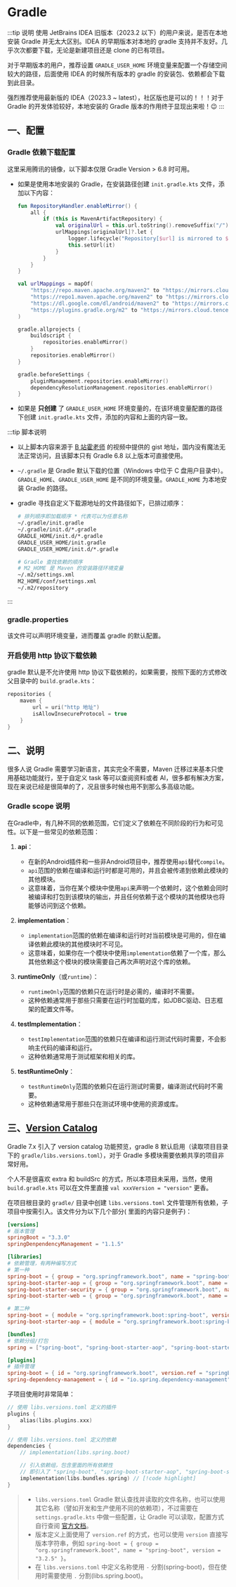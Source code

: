 # Gradle

:::tip 说明
使用 JetBrains IDEA 旧版本（2023.2 以下）的用户来说，是否在本地安装 Gradle 并无太大区别。IDEA 的早期版本对本地的 gradle
支持并不友好。几乎次次都要下载，无论是新建项目还是 clone 的已有项目。

对于早期版本的用户，推荐设置 `GRADLE_USER_HOME` 环境变量来配置一个存储空间较大的路径，后面使用 IDEA 的时候所有版本的
gradle
的安装包、依赖都会下载到此目录。

强烈推荐使用最新版的 IDEA（2023.3 ~ latest），社区版也是可以的！！！对于 Gradle 的开发体验较好，本地安装的 Gradle
版本的作用终于显现出来啦！😉
:::

## 一、配置

### Gradle 依赖下载配置

这里采用腾讯的镜像，以下脚本仅限 Gradle Version > 6.8 时可用。

- 如果是使用本地安装的 Gradle，在安装路径创建 `init.gradle.kts` 文件，添加以下内容：

    ```kotlin init.gradle.kts
    fun RepositoryHandler.enableMirror() {
        all {
            if (this is MavenArtifactRepository) {
                val originalUrl = this.url.toString().removeSuffix("/")
                urlMappings[originalUrl]?.let {
                    logger.lifecycle("Repository[$url] is mirrored to $it")
                    this.setUrl(it)
                }
            }
        }
    }
    
    val urlMappings = mapOf(
        "https://repo.maven.apache.org/maven2" to "https://mirrors.cloud.tencent.com/nexus/repository/maven-public/",
        "https://repo1.maven.apache.org/maven2" to "https://mirrors.cloud.tencent.com/nexus/repository/maven-public/",
        "https://dl.google.com/dl/android/maven2" to "https://mirrors.cloud.tencent.com/nexus/repository/maven-public/",
        "https://plugins.gradle.org/m2" to "https://mirrors.cloud.tencent.com/nexus/repository/gradle-plugins/"
    )
    
    gradle.allprojects {
        buildscript {
            repositories.enableMirror()
        }
        repositories.enableMirror()
    }
    
    gradle.beforeSettings {
        pluginManagement.repositories.enableMirror()
        dependencyResolutionManagement.repositories.enableMirror()
    }
    ```

- 如果是 **只创建** 了 `GRADLE_USER_HOME` 环境变量的，在该环境变量配置的路径下创建 `init.gradle.kts` 文件，添加的内容和上面的内容一致。

:::tip 脚本说明

- 以上脚本内容来源于 [B 站霍老师](https://www.bilibili.com/video/BV12k4y1T73E/?spm_id_from=333.999.0.0) 的视频中提供的
  gist 地址，国内没有魔法无法正常访问，且该脚本只有 Gradle 6.8 以上版本可直接使用。

- `~/.gradle` 是 Gradle 默认下载的位置（Windows 中位于 C 盘用户目录中）。`GRADLE_HOME`、`GRADLE_USER_HOME`
  是不同的环境变量。`GRADLE_HOME` 为本地安装 Gradle 的路径。

- gradle 寻找自定义下载源地址的文件路径如下，已排过顺序：

  ```bash
  # 排列顺序即加载顺序 * 代表可以为任意名称
  ~/.gradle/init.gradle
  ~/.gradle/init.d/*.gradle
  GRADLE_HOME/init.d/*.gradle
  GRADLE_USER_HOME/init.gradle
  GRADLE_USER_HOME/init.d/*.gradle
  
  # Gradle 查找依赖的顺序
  # M2_HOME 是 Maven 的安装路径环境变量
  ~/.m2/settings.xml
  M2_HOME/conf/settings.xml
  ~/.m2/repository
  ```

:::

### gradle.properties

该文件可以声明环境变量，进而覆盖 gradle 的默认配置。

### 开启使用 http 协议下载依赖

gradle 默认是不允许使用 http 协议下载依赖的，如果需要，按照下面的方式修改父目录中的 `build.gradle.kts`：

```kotlin {3-4} build.gradle.kts
repositories {
    maven {
        url = uri("http 地址")
        isAllowInsecureProtocol = true
    }
}
```

## 二、说明

很多人说 Gradle 需要学习新语言，其实完全不需要，Maven 迁移过来基本只使用基础功能就行，至于自定义 task 等可以查阅资料或者
AI，很多都有解决方案，现在来说已经是很简单的了，况且很多时候也用不到那么多高级功能。

### Gradle scope 说明

在Gradle中，有几种不同的依赖范围，它们定义了依赖在不同阶段的行为和可见性。以下是一些常见的依赖范围：

1. **api**：

    - 在新的Android插件和一些非Android项目中，推荐使用`api`替代`compile`。
    - `api`范围的依赖在编译和运行时都是可用的，并且会被传递到依赖此模块的其他模块。
    - 这意味着，当你在某个模块中使用`api`来声明一个依赖时，这个依赖会同时被编译和打包到该模块的输出，并且任何依赖于这个模块的其他模块也将能够访问到这个依赖。

2. **implementation**：

    - `implementation`范围的依赖在编译和运行时对当前模块是可用的，但在编译依赖此模块的其他模块时不可见。
    - 这意味着，如果你在一个模块中使用`implementation`依赖了一个库，那么其他依赖这个模块的模块需要自己再次声明对这个库的依赖。

3. **runtimeOnly**（或`runtime`）：

    - `runtimeOnly`范围的依赖只在运行时是必需的，编译时不需要。
    - 这种依赖通常用于那些只需要在运行时加载的库，如JDBC驱动、日志框架的配置文件等。

4. **testImplementation**：

    - `testImplementation`范围的依赖只在编译和运行测试代码时需要，不会影响主代码的编译和运行。
    - 这种依赖通常用于测试框架和相关的库。

5. **testRuntimeOnly**：

    - `testRuntimeOnly`范围的依赖只在运行测试时需要，编译测试代码时不需要。
    - 这种依赖通常用于那些只在测试环境中使用的资源或库。

## 三、[Version Catalog](https://docs.gradle.org/current/userguide/platforms.html)

Gradle 7.x 引入了 version catalog 功能预览，gradle 8 默认启用（读取项目目录下的 `gradle/libs.versions.toml`），对于 Gradle
多模块需要依赖共享的项目非常好用。

个人不是很喜欢 extra 和 buildSrc 的方式，所以本项目未采用，当然，使用 `build.gradle.kts`
可以在文件里直接 `val xxxVersion = "version"` 更香。

在项目根目录的 `gradle/` 目录中创建 `libs.versions.toml` 文件管理所有依赖，子项目中按需引入。该文件分为以下几个部分(
里面的内容只是例子)：

```toml gradle/libs.versions.toml
[versions]
# 版本管理
springBoot = "3.3.0"
springDenpendencyManagement = "1.1.5"

[libraries]
# 依赖管理，有两种编写方式
# 第一种
spring-boot = { group = "org.springframework.boot", name = "spring-boot", version.ref = "springBoot" }
spring-boot-starter-aop = { group = "org.springframework.boot", name = "spring-boot-starter-aop", version.ref = "springBoot" }
spring-boot-starter-security = { group = "org.springframework.boot", name = "spring-boot-starter-security", version.ref = "springBoot" }
spring-boot-starter-web = { group = "org.springframework.boot", name = "spring-boot-starter-web", version.ref = "springBoot" }

# 第二种
spring-boot = { module = "org.springframework.boot:spring-boot", version.ref = "springBoot" }
spring-boot-starter-aop = { module = "org.springframework.boot:spring-boot-starter-aop", version.ref = "springBoot" }

[bundles]
# 依赖分组/打包
spring = ["spring-boot", "spring-boot-starter-aop", "spring-boot-starter-security", "spring-boot-starter-web"]

[plugins]
# 插件管理
spring-boot = { id = "org.springframework.boot", version.ref = "springBoot" }
spring-dependency-management = { id = "io.spring.dependency-management", version.ref = "springDenpendencyManagement" }
```

子项目使用时非常简单：

```kotlin build.gradle.kts
// 使用 libs.versions.toml 定义的插件
plugins {
    alias(libs.plugins.xxx)
}

// 使用 libs.versions.toml 定义的依赖
dependencies {
    // implementation(libs.spring.boot)

    // 引入依赖组，包含里面的所有依赖性
    // 即引入了 "spring-boot", "spring-boot-starter-aop", "spring-boot-starter-security", "spring-boot-starter-web"
    implementation(libs.bundles.spring) // [!code highlight]
}
```

> - `libs.versions.toml` Gradle
    默认查找并读取的文件名称，也可以使用其它名称（譬如开发和生产使用不同的依赖项），不过需要在 `settings.gradle.kts`
    中做一些配置，让 Gradle
    可以读取，配置方式自行查阅 [官方文档](https://docs.gradle.org/current/userguide/platforms.html#sub:central-declaration-of-dependencies)。
> - 版本定义上面使用了 `version.ref` 的方式，也可以使用 `version`
    直接写版本字符串，例如 `spring-boot = { group = "org.springframework.boot", name = "spring-boot", version = "3.2.5" }`。
> - 在 `libs.versions.toml` 中定义名称使用 `-` 分割(spring-boot)，但在使用时需要使用 `.` 分割(libs.spring.boot)。

